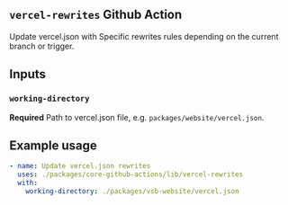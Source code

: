 ## `vercel-rewrites` Github Action

Update vercel.json with Specific rewrites rules depending on the current branch
or trigger.

## Inputs

### `working-directory`

**Required** Path to vercel.json file, e.g. `packages/website/vercel.json`.

## Example usage

```yaml
- name: Update vercel.json rewrites
  uses: ./packages/core-github-actions/lib/vercel-rewrites
  with:
    working-directory: ./packages/vsb-website/vercel.json
```

